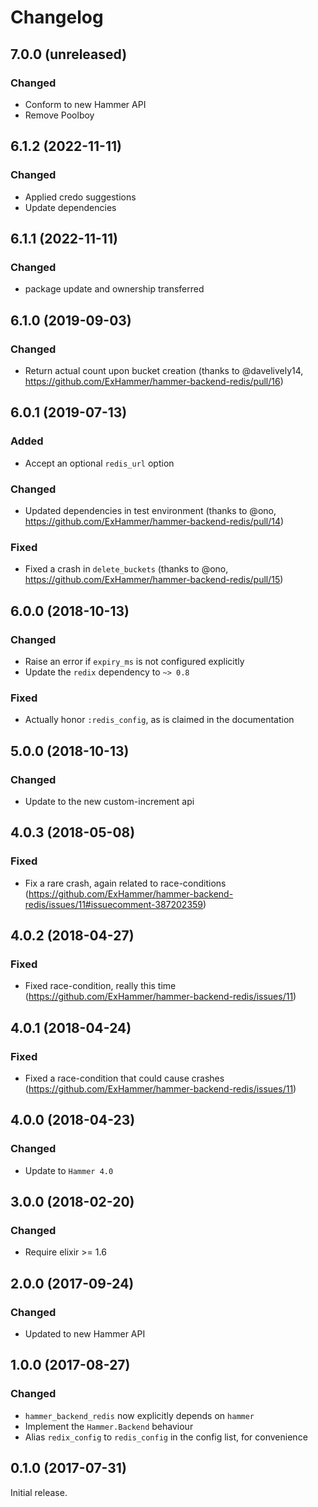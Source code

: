 # Changelog

## 7.0.0 (unreleased)

### Changed

- Conform to new Hammer API
- Remove Poolboy

## 6.1.2 (2022-11-11)

### Changed

- Applied credo suggestions
- Update dependencies

## 6.1.1 (2022-11-11)

### Changed

- package update and ownership transferred

## 6.1.0 (2019-09-03)

### Changed

- Return actual count upon bucket creation (thanks to @davelively14, https://github.com/ExHammer/hammer-backend-redis/pull/16)


## 6.0.1 (2019-07-13)

### Added

- Accept an optional `redis_url` option

### Changed

- Updated dependencies in test environment (thanks to @ono, https://github.com/ExHammer/hammer-backend-redis/pull/14)

### Fixed

- Fixed a crash in `delete_buckets` (thanks to @ono, https://github.com/ExHammer/hammer-backend-redis/pull/15)


## 6.0.0 (2018-10-13)

### Changed

- Raise an error if `expiry_ms` is not configured explicitly
- Update the `redix` dependency to `~> 0.8`


### Fixed

- Actually honor `:redis_config`, as is claimed in the documentation

## 5.0.0 (2018-10-13)

### Changed

- Update to the new custom-increment api

## 4.0.3 (2018-05-08)

### Fixed

- Fix a rare crash, again related to race-conditions
  (https://github.com/ExHammer/hammer-backend-redis/issues/11#issuecomment-387202359)

## 4.0.2 (2018-04-27)

### Fixed

- Fixed race-condition, really this time
  (https://github.com/ExHammer/hammer-backend-redis/issues/11)


## 4.0.1 (2018-04-24)

### Fixed

- Fixed a race-condition that could cause crashes
  (https://github.com/ExHammer/hammer-backend-redis/issues/11)


## 4.0.0 (2018-04-23)

### Changed

- Update to `Hammer 4.0`


## 3.0.0 (2018-02-20)

### Changed

- Require elixir >= 1.6


## 2.0.0 (2017-09-24)

### Changed

- Updated to new Hammer API


## 1.0.0 (2017-08-27)

### Changed

- `hammer_backend_redis` now explicitly depends on `hammer`
- Implement the `Hammer.Backend` behaviour
- Alias `redix_config` to `redis_config` in the config list, for convenience


## 0.1.0 (2017-07-31)

Initial release.
